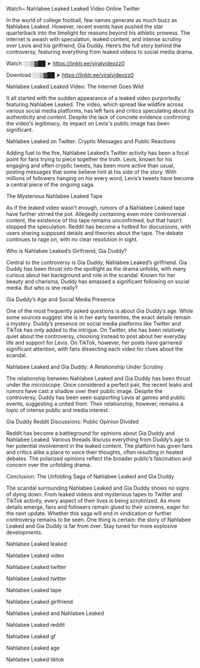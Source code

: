 Watch~ Nahlabee Leaked Leaked Video Online Twitter

In the world of college football, few names generate as much buzz as Nahlabee Leaked. However, recent events have pushed the star quarterback into the limelight for reasons beyond his athletic prowess. The internet is awash with speculation, leaked content, and intense scrutiny over Levis and his girlfriend, Gia Duddy. Here’s the full story behind the controversy, featuring everything from leaked videos to social media drama.

Watch ░░▒▓██ ➤ https://linktr.ee/viralvideozz0

Download ░░▒▓██ ➤ https://linktr.ee/viralvideozz0

Nahlabee Leaked Leaked Video: The Internet Goes Wild

It all started with the sudden appearance of a leaked video purportedly featuring Nahlabee Leaked. The video, which spread like wildfire across various social media platforms, has left fans and critics speculating about its authenticity and content. Despite the lack of concrete evidence confirming the video's legitimacy, its impact on Levis's public image has been significant.

Nahlabee Leaked on Twitter: Cryptic Messages and Public Reactions

Adding fuel to the fire, Nahlabee Leaked’s Twitter activity has been a focal point for fans trying to piece together the truth. Levis, known for his engaging and often cryptic tweets, has been more active than usual, posting messages that some believe hint at his side of the story. With millions of followers hanging on his every word, Levis’s tweets have become a central piece of the ongoing saga.

The Mysterious Nahlabee Leaked Tape

As if the leaked video wasn’t enough, rumors of a Nahlabee Leaked tape have further stirred the pot. Allegedly containing even more controversial content, the existence of this tape remains unconfirmed, but that hasn’t stopped the speculation. Reddit has become a hotbed for discussions, with users sharing supposed details and theories about the tape. The debate continues to rage on, with no clear resolution in sight.

Who is Nahlabee Leaked’s Girlfriend, Gia Duddy?

Central to the controversy is Gia Duddy, Nahlabee Leaked’s girlfriend. Gia Duddy has been thrust into the spotlight as the drama unfolds, with many curious about her background and role in the scandal. Known for her beauty and charisma, Duddy has amassed a significant following on social media. But who is she really?

Gia Duddy’s Age and Social Media Presence

One of the most frequently asked questions is about Gia Duddy’s age. While some sources suggest she is in her early twenties, the exact details remain a mystery. Duddy’s presence on social media platforms like Twitter and TikTok has only added to the intrigue. On Twitter, she has been relatively quiet about the controversy, choosing instead to post about her everyday life and support for Levis. On TikTok, however, her posts have garnered significant attention, with fans dissecting each video for clues about the scandal.

Nahlabee Leaked and Gia Duddy: A Relationship Under Scrutiny

The relationship between Nahlabee Leaked and Gia Duddy has been thrust under the microscope. Once considered a perfect pair, the recent leaks and rumors have cast a shadow over their public image. Despite the controversy, Duddy has been seen supporting Levis at games and public events, suggesting a united front. Their relationship, however, remains a topic of intense public and media interest.

Gia Duddy Reddit Discussions: Public Opinion Divided

Reddit has become a battleground for opinions about Gia Duddy and Nahlabee Leaked. Various threads discuss everything from Duddy’s age to her potential involvement in the leaked content. The platform has given fans and critics alike a place to voice their thoughts, often resulting in heated debates. The polarized opinions reflect the broader public’s fascination and concern over the unfolding drama.

Conclusion: The Unfolding Saga of Nahlabee Leaked and Gia Duddy

The scandal surrounding Nahlabee Leaked and Gia Duddy shows no signs of dying down. From leaked videos and mysterious tapes to Twitter and TikTok activity, every aspect of their lives is being scrutinized. As more details emerge, fans and followers remain glued to their screens, eager for the next update. Whether this saga will end in vindication or further controversy remains to be seen. One thing is certain: the story of Nahlabee Leaked and Gia Duddy is far from over. Stay tuned for more explosive developments.

Nahlabee Leaked leaked

Nahlabee Leaked video

Nahlabee Leaked twitter

Nahlabee Leaked twitter

Nahlabee Leaked tape

Nahlabee Leaked girlfriend

Nahlabee Leaked and Nahlabee Leaked

Nahlabee Leaked reddit

Nahlabee Leaked gf

Nahlabee Leaked age

Nahlabee Leaked tiktok